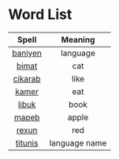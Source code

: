 # Word List

|Spell|Meaning|
|:-:|:-:|
|[baniyen](./dic/baniyen.md)|language|
|[bimat](./dic/bimat.md)|cat|
|[cikarab](./dic/cikarab.md)|like|
|[kamer](./dic/kamer.md)|eat|
|[libuk](./dic/libuk.md)|book|
|[mapeb](./dic/mapeb.md)|apple|
|[rexun](./dic/rexun.md)|red|
|[titunis](./dic/titunis.md)|language name|
